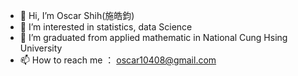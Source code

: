 - 👋 Hi, I’m Oscar Shih(施皓鈞) 
- 👀 I’m interested in statistics, data Science
- 🌱 I’m graduated from applied mathematic in National Cung Hsing University
- 📫 How to reach me ： oscar10408@gmail.com


